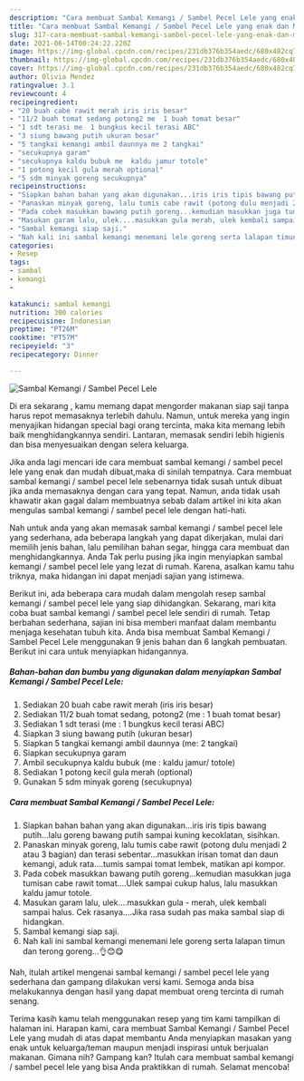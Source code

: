 ```yaml
---
description: "Cara membuat Sambal Kemangi / Sambel Pecel Lele yang enak dan Mudah Dibuat"
title: "Cara membuat Sambal Kemangi / Sambel Pecel Lele yang enak dan Mudah Dibuat"
slug: 317-cara-membuat-sambal-kemangi-sambel-pecel-lele-yang-enak-dan-mudah-dibuat
date: 2021-06-14T00:24:22.220Z
image: https://img-global.cpcdn.com/recipes/231db376b354aedc/680x482cq70/sambal-kemangi-sambel-pecel-lele-foto-resep-utama.jpg
thumbnail: https://img-global.cpcdn.com/recipes/231db376b354aedc/680x482cq70/sambal-kemangi-sambel-pecel-lele-foto-resep-utama.jpg
cover: https://img-global.cpcdn.com/recipes/231db376b354aedc/680x482cq70/sambal-kemangi-sambel-pecel-lele-foto-resep-utama.jpg
author: Olivia Mendez
ratingvalue: 3.1
reviewcount: 4
recipeingredient:
- "20 buah cabe rawit merah iris iris besar"
- "11/2 buah tomat sedang potong2 me  1 buah tomat besar"
- "1 sdt terasi me  1 bungkus kecil terasi ABC"
- "3 siung bawang putih ukuran besar"
- "5 tangkai kemangi ambil daunnya me 2 tangkai"
- "secukupnya garam"
- "secukupnya kaldu bubuk me  kaldu jamur totole"
- "1 potong kecil gula merah optional"
- "5 sdm minyak goreng secukupnya"
recipeinstructions:
- "Siapkan bahan bahan yang akan digunakan...iris iris tipis bawang putih...lalu goreng bawang putih sampai kuning kecoklatan, sisihkan."
- "Panaskan minyak goreng, lalu tumis cabe rawit (potong dulu menjadi 2 atau 3 bagian) dan terasi sebentar...masukkan irisan tomat dan daun kemangi, aduk rata....tumis sampai tomat lembek, matikan api kompor."
- "Pada cobek masukkan bawang putih goreng...kemudian masukkan juga tumisan cabe rawit tomat....Ulek sampai cukup halus, lalu masukkan kaldu jamur totole."
- "Masukan garam lalu, ulek....masukkan gula merah, ulek kembali sampai halus. Cek rasanya....Jika rasa sudah pas maka sambal siap di hidangkan."
- "Sambal kemangi siap saji."
- "Nah kali ini sambal kemangi menemani lele goreng serta lalapan timun dan terong goreng...👌😊😋"
categories:
- Resep
tags:
- sambal
- kemangi
- 

katakunci: sambal kemangi  
nutrition: 300 calories
recipecuisine: Indonesian
preptime: "PT26M"
cooktime: "PT57M"
recipeyield: "3"
recipecategory: Dinner

---
```



![Sambal Kemangi / Sambel Pecel Lele](https://img-global.cpcdn.com/recipes/231db376b354aedc/680x482cq70/sambal-kemangi-sambel-pecel-lele-foto-resep-utama.jpg)

Di era  sekarang , kamu memang dapat mengorder makanan siap saji tanpa harus repot memasaknya terlebih dahulu. Namun, untuk mereka yang ingin menyajikan hidangan special bagi orang tercinta, maka kita memang lebih baik menghidangkannya sendiri. Lantaran, memasak sendiri lebih higienis dan bisa menyesuaikan dengan selera keluarga.

Jika anda lagi mencari ide cara membuat sambal kemangi / sambel pecel lele yang enak dan mudah dibuat,maka di sinilah tempatnya. Cara membuat sambal kemangi / sambel pecel lele  sebenarnya tidak susah untuk dibuat jika anda memasaknya dengan cara yang tepat. Namun, anda tidak usah khawatir akan gagal dalam membuatnya 
sebab dalam artikel ini kita akan mengulas sambal kemangi / sambel pecel lele dengan hati-hati.  



Nah untuk anda yang akan memasak sambal kemangi / sambel pecel lele yang sederhana, ada beberapa langkah yang dapat dikerjakan, mulai dari memilih jenis bahan, lalu pemilihan bahan segar, hingga cara membuat dan menghidangkannya. Anda Tak perlu pusing jika ingin menyiapkan sambal kemangi / sambel pecel lele yang lezat di rumah. Karena, asalkan kamu  tahu triknya, maka hidangan ini dapat menjadi sajian yang istimewa.

Berikut ini, ada beberapa cara mudah dalam mengolah resep sambal kemangi / sambel pecel lele yang siap dihidangkan. Sekarang, mari kita coba buat sambal kemangi / sambel pecel lele sendiri di rumah. Tetap berbahan sederhana, sajian ini bisa memberi manfaat dalam membantu menjaga kesehatan tubuh kita. Anda bisa membuat Sambal Kemangi / Sambel Pecel Lele menggunakan 9 jenis bahan dan 6 langkah pembuatan. Berikut ini cara untuk menyiapkan hidangannya.

<!--inarticleads1-->

##### Bahan-bahan dan bumbu yang digunakan dalam menyiapkan Sambal Kemangi / Sambel Pecel Lele:

1. Sediakan 20 buah cabe rawit merah (iris iris besar)
1. Sediakan 11/2 buah tomat sedang, potong2 (me : 1 buah tomat besar)
1. Sediakan 1 sdt terasi (me : 1 bungkus kecil terasi ABC)
1. Siapkan 3 siung bawang putih (ukuran besar)
1. Siapkan 5 tangkai kemangi ambil daunnya (me: 2 tangkai)
1. Siapkan secukupnya garam
1. Ambil secukupnya kaldu bubuk (me : kaldu jamur/ totole)
1. Sediakan 1 potong kecil gula merah (optional)
1. Gunakan 5 sdm minyak goreng (secukupnya)




<!--inarticleads2-->

##### Cara membuat Sambal Kemangi / Sambel Pecel Lele:

1. Siapkan bahan bahan yang akan digunakan...iris iris tipis bawang putih...lalu goreng bawang putih sampai kuning kecoklatan, sisihkan.
1. Panaskan minyak goreng, lalu tumis cabe rawit (potong dulu menjadi 2 atau 3 bagian) dan terasi sebentar...masukkan irisan tomat dan daun kemangi, aduk rata....tumis sampai tomat lembek, matikan api kompor.
1. Pada cobek masukkan bawang putih goreng...kemudian masukkan juga tumisan cabe rawit tomat....Ulek sampai cukup halus, lalu masukkan kaldu jamur totole.
1. Masukan garam lalu, ulek....masukkan gula - merah, ulek kembali sampai halus. Cek rasanya....Jika rasa sudah pas maka sambal siap di hidangkan.
1. Sambal kemangi siap saji.
1. Nah kali ini sambal kemangi menemani lele goreng serta lalapan timun dan terong goreng...👌😊😋




Nah, itulah artikel mengenai  sambal kemangi / sambel pecel lele  yang sederhana dan gampang dilakukan versi kami. Semoga anda bisa melakukannya dengan hasil yang dapat membuat oreng tercinta di rumah senang. 

Terima kasih kamu telah menggunakan resep yang tim kami tampilkan di halaman ini. Harapan kami, cara membuat  Sambal Kemangi / Sambel Pecel Lele yang mudah di atas dapat membantu Anda menyiapkan masakan yang enak untuk keluarga/teman maupun menjadi inspirasi untuk berjualan makanan. Gimana nih? Gampang kan? Itulah cara membuat sambal kemangi / sambel pecel lele yang bisa Anda praktikkan di rumah. Selamat mencoba!

